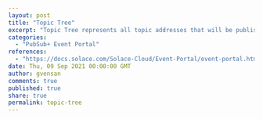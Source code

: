 ```yaml
---
layout: post
title: "Topic Tree"
excerpt: "Topic Tree represents all topic addresses that will be published within a Logical Event Mesh (LEM). The scope for a topic address is limited to the LEM in which they are targeted or published."
categories:
  - "PubSub+ Event Portal"
references:
  - "https://docs.solace.com/Solace-Cloud/Event-Portal/event-portal.htm#Topic3"
date: Thu, 09 Sep 2021 00:00:00 GMT
author: gvensan
comments: true
published: true
share: true
permalink: topic-tree
---
```

